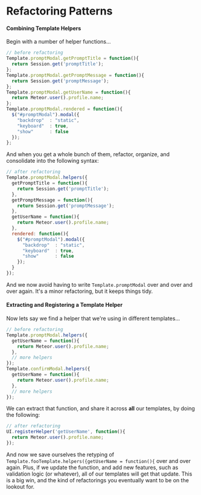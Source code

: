 Refactoring Patterns   
============================


#### Combining Template Helpers
Begin with a number of helper functions...
````js
// before refactoring
Template.promptModal.getPromptTitle = function(){
  return Session.get('promptTitle');
};
Template.promptModal.getPromptMessage = function(){
  return Session.get('promptMessage');
};
Template.promptModal.getUserName = function(){
  return Meteor.user().profile.name;
};
Template.promptModal.rendered = function(){
  $("#promptModal").modal({                    
    "backdrop"  : "static",
    "keyboard"  : true,
    "show"      : false                     
  });
};

````

And when you get a whole bunch of them, refactor, organize, and consolidate into the following syntax:  
````js
// after refactoring
Template.promptModal.helpers({
  getPromptTitle = function(){
    return Session.get('promptTitle');
  },
  getPromptMessage = function(){
    return Session.get('promptMessage');
  },
  getUserName = function(){
    return Meteor.user().profile.name;
  },
  rendered: function(){
    $("#promptModal").modal({                    
      "backdrop"  : "static",
      "keyboard"  : true,
      "show"      : false                     
    });
  }
});
````
And we now avoid having to write ``Template.promptModal`` over and over and over again.  It's a minor refactoring, but it keeps things tidy.

#### Extracting and Registering a Template Helper

Now lets say we find a helper that we're using in different templates...
````js
// before refactoring
Template.promptModal.helpers({
  getUserName = function(){
    return Meteor.user().profile.name;
  },
  // more helpers
});
Template.confirmModal.helpers({
  getUserName = function(){
    return Meteor.user().profile.name;
  },
  // more helpers
});
````

We can extract that function, and share it across **all** our templates, by doing the following:  
````js
// after refactoring
UI.registerHelper('getUserName', function(){
  return Meteor.user().profile.name;
});
````
And now we save ourselves the retyping of ``Template.fooTemplate.helpers({getUserName = function(){`` over and over again.  Plus, if we update the function, and add new features, such as validation logic (or whatever), all of our templates will get that update.  This is a big win, and the kind of refactorings you eventually want to be on the lookout for.  







